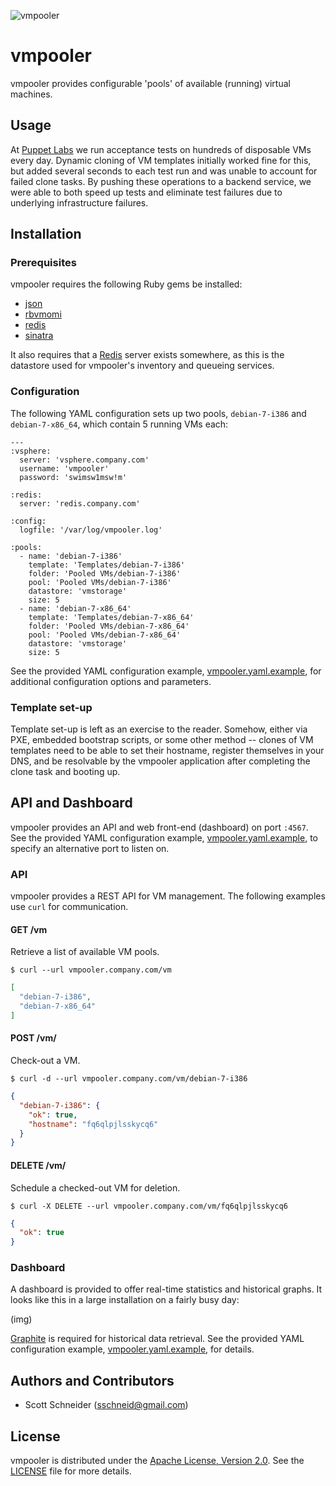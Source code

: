 ![vmpooler](https://raw.github.com/sschneid/vmpooler/master/public/img/logo.jpg)

# vmpooler

vmpooler provides configurable 'pools' of available (running) virtual machines.


## Usage

At [Puppet Labs](http://puppetlabs.com) we run acceptance tests on hundreds of disposable VMs every day.  Dynamic cloning of VM templates initially worked fine for this, but added several seconds to each test run and was unable to account for failed clone tasks.  By pushing these operations to a backend service, we were able to both speed up tests and eliminate test failures due to underlying infrastructure failures.


## Installation

### Prerequisites

vmpooler requires the following Ruby gems be installed:

- [json](http://rubygems.org/gems/json)
- [rbvmomi](http://rubygems.org/gems/rbvmomi)
- [redis](http://rubygems.org/gems/redis)
- [sinatra](http://rubygems.org/gems/sinatra)

It also requires that a [Redis](http://redis.io/) server exists somewhere, as this is the datastore used for vmpooler's inventory and queueing services.

### Configuration

The following YAML configuration sets up two pools, `debian-7-i386` and `debian-7-x86_64`, which contain 5 running VMs each:

```
---
:vsphere:
  server: 'vsphere.company.com'
  username: 'vmpooler'
  password: 'swimsw1msw!m'

:redis:
  server: 'redis.company.com'

:config:
  logfile: '/var/log/vmpooler.log'

:pools:
  - name: 'debian-7-i386'
    template: 'Templates/debian-7-i386'
    folder: 'Pooled VMs/debian-7-i386'
    pool: 'Pooled VMs/debian-7-i386'
    datastore: 'vmstorage'
    size: 5
  - name: 'debian-7-x86_64'
    template: 'Templates/debian-7-x86_64'
    folder: 'Pooled VMs/debian-7-x86_64'
    pool: 'Pooled VMs/debian-7-x86_64'
    datastore: 'vmstorage'
    size: 5
```

See the provided YAML configuration example, [vmpooler.yaml.example](vmpooler.yaml.example), for additional configuration options and parameters.

### Template set-up

Template set-up is left as an exercise to the reader.  Somehow, either via PXE, embedded bootstrap scripts, or some other method -- clones of VM templates need to be able to set their hostname, register themselves in your DNS, and be resolvable by the vmpooler application after completing the clone task and booting up.


## API and Dashboard

vmpooler provides an API and web front-end (dashboard) on port `:4567`.  See the provided YAML configuration example, [vmpooler.yaml.example](vmpooler.yaml.example), to specify an alternative port to listen on.

### API

vmpooler provides a REST API for VM management.  The following examples use `curl` for communication.

#### GET /vm

Retrieve a list of available VM pools.

```
$ curl --url vmpooler.company.com/vm
```
```json
[
  "debian-7-i386",
  "debian-7-x86_64"
]
```

#### POST /vm/<pool>
Check-out a VM.

```
$ curl -d --url vmpooler.company.com/vm/debian-7-i386
```
```json
{
  "debian-7-i386": {
    "ok": true,
    "hostname": "fq6qlpjlsskycq6"
  }
}
```

#### DELETE /vm/<hostnamename>

Schedule a checked-out VM for deletion.

```
$ curl -X DELETE --url vmpooler.company.com/vm/fq6qlpjlsskycq6
```
```json
{
  "ok": true
}
```

### Dashboard

A dashboard is provided to offer real-time statistics and historical graphs.  It looks like this in a large installation on a fairly busy day:

(img)

[Graphite](http://graphite.wikidot.com/) is required for historical data retrieval.  See the provided YAML configuration example, [vmpooler.yaml.example](vmpooler.yaml.example), for details.


## Authors and Contributors

- Scott Schneider (sschneid@gmail.com)


## License

vmpooler is distributed under the [Apache License, Version 2.0](http://www.apache.org/licenses/LICENSE-2.0.html).  See the [LICENSE](LICENSE) file for more details.

